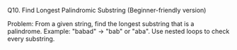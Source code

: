 Q10. Find Longest Palindromic Substring (Beginner-friendly version)

Problem: From a given string, find the longest substring that is a palindrome.
Example: "babad" → "bab" or "aba".
Use nested loops to check every substring.